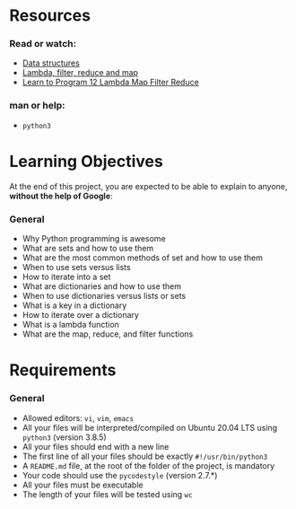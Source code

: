 # Resources

### Read or watch:
- [Data structures](#)
- [Lambda, filter, reduce and map](#)
- [Learn to Program 12 Lambda Map Filter Reduce](#)

### man or help:
- `python3`

# Learning Objectives

At the end of this project, you are expected to be able to explain to anyone, **without the help of Google**:

### General
- Why Python programming is awesome
- What are sets and how to use them
- What are the most common methods of set and how to use them
- When to use sets versus lists
- How to iterate into a set
- What are dictionaries and how to use them
- When to use dictionaries versus lists or sets
- What is a key in a dictionary
- How to iterate over a dictionary
- What is a lambda function
- What are the map, reduce, and filter functions

# Requirements

### General
- Allowed editors: `vi`, `vim`, `emacs`
- All your files will be interpreted/compiled on Ubuntu 20.04 LTS using `python3` (version 3.8.5)
- All your files should end with a new line
- The first line of all your files should be exactly `#!/usr/bin/python3`
- A `README.md` file, at the root of the folder of the project, is mandatory
- Your code should use the `pycodestyle` (version 2.7.\*)
- All your files must be executable
- The length of your files will be tested using `wc`
